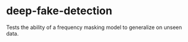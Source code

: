 # deep-fake-detection
Tests the ability of a frequency masking model to generalize on unseen data. 
